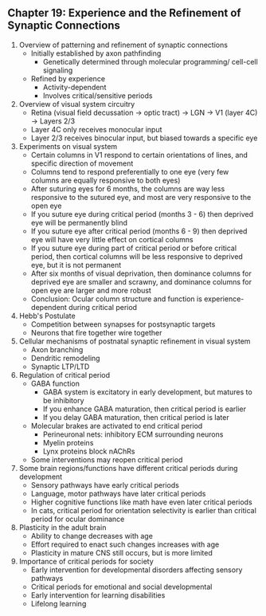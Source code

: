 ## Chapter 19: Experience and the Refinement of Synaptic Connections

1. Overview of patterning and refinement of synaptic connections
    - Initially established by axon pathfinding
        - Genetically determined through molecular programming/ cell-cell signaling
    - Refined by experience
        - Activity-dependent
        - Involves critical/sensitive periods
2. Overview of visual system circuitry
    - Retina (visual field decussation -> optic tract) -> LGN -> V1 (layer 4C) -> Layers 2/3
    - Layer 4C only receives monocular input
    - Layer 2/3 receives binocular input, but biased towards a specific eye
3. Experiments on visual system
    - Certain columns in V1 respond to certain orientations of lines, and specific direction of movement
    - Columns tend to respond preferentially to one eye (very few columns are equally responsive to both eyes)
    - After suturing eyes for 6 months, the columns are way less responsive to the sutured eye, and most are very responsive to the open eye
    - If you suture eye during critical period (months 3 - 6) then deprived eye will be permanently blind
    - If you suture eye after critical period (months 6 - 9) then deprived eye will have very little effect on cortical columns
    - If you suture eye during part of critical period or before critical period, then cortical columns will be less responsive to deprived eye, but it is not permanent
    - After six months of visual deprivation, then dominance columns for deprived eye are smaller and scrawny, and dominance columns for open eye are larger and more robust
    - Conclusion: Ocular column structure and function is experience-dependent during critical period
4. Hebb's Postulate
    - Competition between synapses for postsynaptic targets
    - Neurons that fire together wire together
5. Cellular mechanisms of postnatal synaptic refinement in visual system
    - Axon branching
    - Dendritic remodeling
    - Synaptic LTP/LTD
6. Regulation of critical period
    - GABA function
        - GABA system is excitatory in early development, but matures to be inhibitory
        - If you enhance GABA maturation, then critical period is earlier
        - If you delay GABA maturation, then critical period is later
    - Molecular brakes are activated to end critical period
        - Perineuronal nets: inhibitory ECM surrounding neurons
        - Myelin proteins
        - Lynx proteins block nAChRs
    - Some interventions may reopen critical period
7. Some brain regions/functions have different critical periods during development
    - Sensory pathways have early critical periods
    - Language, motor pathways have later critical periods
    - Higher cognitive functions like math have even later critical periods
    - In cats, critical period for orientation selectivity is earlier than critical period for ocular dominance
8. Plasticity in the adult brain
    - Ability to change decreases with age
    - Effort required to enact such changes increases with age
    - Plasticity in mature CNS still occurs, but is more limited
9. Importance of critical periods for society
    - Early intervention for developmental disorders affecting sensory pathways
    - Critical periods for emotional and social developmental
    - Early intervention for learning disabilities
    - Lifelong learning
